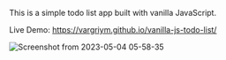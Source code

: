 This is a simple todo list app built with vanilla JavaScript.

Live Demo: https://vargriym.github.io/vanilla-js-todo-list/


![Screenshot from 2023-05-04 05-58-35](https://user-images.githubusercontent.com/102037554/236105171-6f617e64-55d6-47ba-830f-141b4265f555.png)
